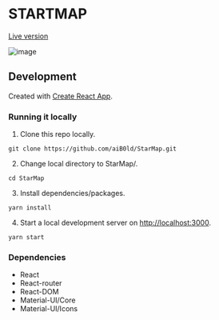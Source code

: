 # STARTMAP
[Live version](https://mrstarmap.netlify.app/)

![image](https://user-images.githubusercontent.com/40753283/81455316-83a30200-9154-11ea-8572-ce9e28024020.png)

## Development

Created with [Create React App](https://github.com/facebook/create-react-app).

### Running it locally

1. Clone this repo locally.

```git clone https://github.com/aiB0ld/StarMap.git```

2. Change local directory to StarMap/.

```cd StarMap```

3. Install dependencies/packages.

```yarn install```

4. Start a local development server on [http://localhost:3000](http://localhost:3000).

```yarn start```

### Dependencies
- React
- React-router
- React-DOM
- Material-UI/Core
- Material-UI/Icons
